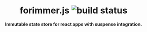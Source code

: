 <h1 align="center">forimmer.js <img alt="build status" src="https://travis-ci.org/michael-klein/simmer.js.svg?branch=master" /></h1>
<div align="center"><b>Immutable state store for react apps with suspense integration.</b></div>
